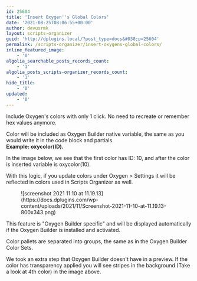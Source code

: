 ```yaml
---
id: 25604
title: 'Insert Oxygen''s Global Colors'
date: '2021-08-25T08:06:55+00:00'
author: devusrmk
layout: scripts-organizer
guid: 'http://dplugins.local/?post_type=docs&#038;p=25604'
permalink: /scripts-organizer/insert-oxygens-global-colors/
inline_featured_image:
    - '0'
algolia_searchable_posts_records_count:
    - '1'
algolia_posts_scripts-organizer_records_count:
    - '1'
hide_title:
    - '0'
updated:
    - '0'
---
```


Include Oxygen's colors with only 1 click. No need to recreate or remember hex values anymore.

Color will be included as Oxygen Builder native variable, the same as you would write it in the code block and partials.   
**Example: oxycolor(ID).**

In the image below, we see that the first color has ID: 10, and after the color is inserted variable is oxycolor(10).

With this logic, if you update colors under Oxygen &gt; Settings it will be reflected in colors used in Scripts Organizer as well.

<figure class="wp-block-image size-large">![screenshot 2021 11 10 at 11.19.13](https://docs.dplugins.com/wp-content/uploads/2021/11/Screenshot-2021-11-10-at-11.19.13-800x343.png)</figure>This feature is "Oxygen Builder specific" and will be displayed automatically if the Oxygen Builder is installed and activated.

Color pallets are separated into groups, the same as in the Oxygen Builder Color Sets.

We took an extra step that Oxygen Builder doesn't have in a preview. If the color has transparency applied you will see stripes in the background (Take a look at 4th color) in the image above.